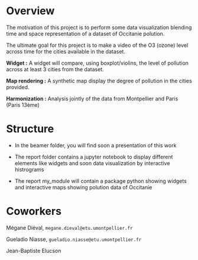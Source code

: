 
# Overview

The motivation of this project is to perform some data visualization blending time and space representation of a dataset of Occitanie polution.

The ultimate goal for this project is to make a video of the O3 (ozone) level across time for the cities available in the dataset.

**Widget :** 
A widget will compare, using boxplot/violins, the level of pollution across at least 3 cities from the dataset.

**Map rendering :**
A synthetic map display the degree of pollution in the cities provided. 

**Harmonization :**
Analysis jointly of the data from Montpellier and Paris (Paris 13ème)




# Structure

  + In the beamer folder, you will find soon a presentation of this work

  + The report folder contains a jupyter notebook to display different elements like widgets and soon data visualization by interactive histrograms

  + The report my_module will contain a package python showing widgets and interactive maps showing polution data of Occitanie 


# Coworkers

Mégane Diéval, `megane.dieval@etu.umontpellier.fr`

Gueladio Niasse, `gueladio.niasse@etu.umontpellier.fr`

Jean-Baptiste Elucson